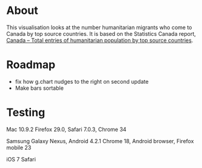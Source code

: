 # About 
This visualisation looks at the number humanitarian migrants who come to Canada by top source countries. It is based on the Statistics Canada report, <a href="http://www.cic.gc.ca/english/resources/statistics/facts2012/temporary/19.asp">Canada – Total entries of humanitarian population by top source countries</a>.

# Roadmap 
- fix how g.chart nudges to the right on second update
- Make bars sortable

# Testing
Mac 10.9.2 
Firefox 29.0, Safari 7.0.3, Chrome 34

Samsung Galaxy Nexus, Android 4.2.1 
Chrome 18, Android browser, Firefox mobile 23

iOS 7
Safari